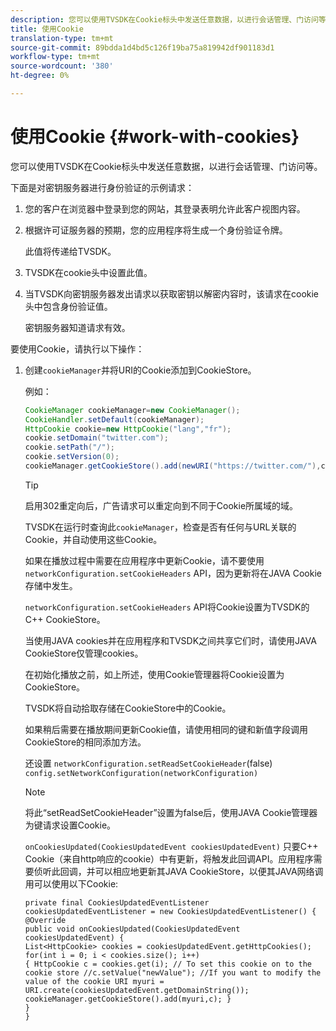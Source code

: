 ```yaml
---
description: 您可以使用TVSDK在Cookie标头中发送任意数据，以进行会话管理、门访问等。
title: 使用Cookie
translation-type: tm+mt
source-git-commit: 89bdda1d4bd5c126f19ba75a819942df901183d1
workflow-type: tm+mt
source-wordcount: '380'
ht-degree: 0%

---
```



# 使用Cookie {#work-with-cookies}

您可以使用TVSDK在Cookie标头中发送任意数据，以进行会话管理、门访问等。

下面是对密钥服务器进行身份验证的示例请求：

1. 您的客户在浏览器中登录到您的网站，其登录表明允许此客户视图内容。
1. 根据许可证服务器的预期，您的应用程序将生成一个身份验证令牌。

   此值将传递给TVSDK。
1. TVSDK在cookie头中设置此值。
1. 当TVSDK向密钥服务器发出请求以获取密钥以解密内容时，该请求在cookie头中包含身份验证值。

   密钥服务器知道请求有效。

要使用Cookie，请执行以下操作：

1. 创建`cookieManager`并将URI的Cookie添加到CookieStore。

   例如：

   ```java
   CookieManager cookieManager=new CookieManager(); 
   CookieHandler.setDefault(cookieManager);  
   HttpCookie cookie=new HttpCookie("lang","fr"); 
   cookie.setDomain("twitter.com");  
   cookie.setPath("/"); 
   cookie.setVersion(0); 
   cookieManager.getCookieStore().add(newURI("https://twitter.com/"),cookie);
   ```

   >[!TIP]
   >
   >启用302重定向后，广告请求可以重定向到不同于Cookie所属域的域。

   TVSDK在运行时查询此`cookieManager`，检查是否有任何与URL关联的Cookie，并自动使用这些Cookie。

   如果在播放过程中需要在应用程序中更新Cookie，请不要使用`networkConfiguration.setCookieHeaders` API，因为更新将在JAVA Cookie存储中发生。

   `networkConfiguration.setCookieHeaders` API将Cookie设置为TVSDK的C++ CookieStore。

   当使用JAVA cookies并在应用程序和TVSDK之间共享它们时，请使用JAVA CookieStore仅管理cookies。

   在初始化播放之前，如上所述，使用Cookie管理器将Cookie设置为CookieStore。

   TVSDK将自动拾取存储在CookieStore中的Cookie。

   如果稍后需要在播放期间更新Cookie值，请使用相同的键和新值字段调用CookieStore的相同添加方法。

   还设置
   `networkConfiguration.setReadSetCookieHeader`(false)
   `config.setNetworkConfiguration(networkConfiguration)`

   >[!NOTE]
   >
   >将此“setReadSetCookieHeader”设置为false后，使用JAVA Cookie管理器为键请求设置Cookie。

   `onCookiesUpdated(CookiesUpdatedEvent cookiesUpdatedEvent)`
只要C++ Cookie（来自http响应的cookie）中有更新，将触发此回调API。应用程序需要侦听此回调，并可以相应地更新其JAVA CookieStore，以便其JAVA网络调用可以使用以下Cookie:

   ```
   private final CookiesUpdatedEventListener cookiesUpdatedEventListener = new CookiesUpdatedEventListener() {
   @Override
   public void onCookiesUpdated(CookiesUpdatedEvent cookiesUpdatedEvent) {
   List<HttpCookie> cookies = cookiesUpdatedEvent.getHttpCookies();
   for(int i = 0; i < cookies.size(); i++)
   { HttpCookie c = cookies.get(i); // To set this cookie on to the cookie store //c.setValue("newValue"); //If you want to modify the value of the cookie URI myuri = URI.create(cookiesUpdatedEvent.getDomainString()); cookieManager.getCookieStore().add(myuri,c); }
   }
   }
   ```
